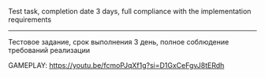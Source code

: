 Test task, completion date 3 days, full compliance with the implementation requirements
____
Тестовое задание, срок выполнения 3 день, полное соблюдение требований реализации

GAMEPLAY: https://youtu.be/fcmoPJqXf1g?si=D1GxCeFgvJ8tERdh
